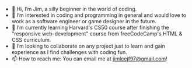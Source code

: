 - 👋 Hi, I’m Jim, a silly beginner in the world of coding. 
- 👀 I’m interested in coding and programming in general and would love to work as a software engineer or game designer in the future.
- 🌱 I’m currently learning Harvard's CS50 course after finishing the "responsive web-development" course from freeCodeCamp's HTML & CSS curriculum.
- 💞️ I’m looking to collaborate on any project just to learn and gain experience as I find challenges with coding fun.
- 📫 How to reach me: You can email me at jimleejf97@gmail.com! 

<!---
SleepyJimmy/SleepyJimmy is a ✨ special ✨ repository because its `README.md` (this file) appears on your GitHub profile.
You can click the Preview link to take a look at your changes.
--->
